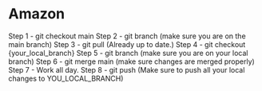 # Amazon

Step 1 - git checkout main
Step 2 - git branch (make sure you are on the main branch)
Step 3 - git pull (Already up to date.)
Step 4 - git checkout {your_local_branch}
Step 5 - git branch (make sure you are on your local branch)
Step 6 - git merge main (make sure changes are merged properly)
Step 7 - Work all day.
Step 8 - git push (Make sure to push all your local changes to YOU_LOCAL_BRANCH)
